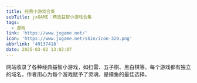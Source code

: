 ```yaml
---
title: 经典小游戏合集
subTitle: jxGAME：精选益智小游戏合集
tags:
  - 游戏
link: 'https://www.jxgame.net/'
icon: 'https://www.jxgame.net/skin/icon-320.png'
abbrlink: '49137418'
date: 2025-03-02 13:02:07
---
```


网站收录了各种经典益智小游戏，如扫雷、五子棋、黑白棋等，每个游戏都有独立的域名，作者用心为每个游戏赋予了灵魂，是摸鱼的最佳选择。